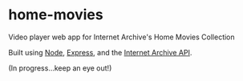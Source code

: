 # home-movies
Video player web app for Internet Archive's Home Movies Collection

Built using [Node](https://nodejs.org/en/), [Express](http://expressjs.com/), and the [Internet Archive API](https://archive.org/help/json.php).

(In progress...keep an eye out!)
